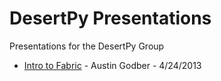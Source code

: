 DesertPy Presentations
======================

Presentations for the DesertPy Group

* [Intro to Fabric](http://desertpy.github.io/presentations/fabric-godber/index.html) - Austin Godber - 4/24/2013
